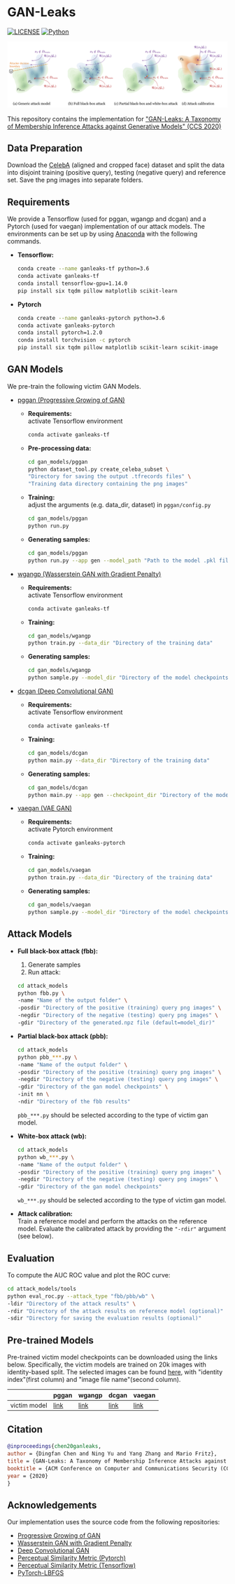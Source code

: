 # GAN-Leaks

[![LICENSE](https://img.shields.io/badge/license-MIT-green?style=flat-square)](https://github.com/yaoyao-liu/mnemonics/blob/master/LICENSE)
[![Python](https://img.shields.io/badge/python-3.6-blue.svg?style=flat-square)](https://www.python.org/)

![](teaser.png)

This repository contains the implementation for ["GAN-Leaks: A Taxonomy of Membership Inference Attacks against Generative Models" (CCS 2020)](https://arxiv.org/abs/1909.03935) 

## Data Preparation
Download the [CelebA](http://mmlab.ie.cuhk.edu.hk/projects/CelebA.html) (aligned and cropped face) dataset and split the data into disjoint training (positive query), testing (negative query) and reference set. Save the png images into separate folders.

## Requirements
We provide a Tensorflow (used for pggan, wgangp and dcgan) and a Pytorch (used for vaegan) implementation of our attack models. 
The environments can be set up by using [Anaconda](https://www.anaconda.com/download/) with the following commands.
-   **Tensorflow:**
    ```bash
    conda create --name ganleaks-tf python=3.6
    conda activate ganleaks-tf
    conda install tensorflow-gpu=1.14.0
    pip install six tqdm pillow matplotlib scikit-learn
    ```
    
-   **Pytorch**
    ```bash
    conda create --name ganleaks-pytorch python=3.6
    conda activate ganleaks-pytorch
    conda install pytorch=1.2.0
    conda install torchvision -c pytorch
    pip install six tqdm pillow matplotlib scikit-learn scikit-image
    ```
    
## GAN Models
We pre-train the following victim GAN Models.
- [pggan (Progressive Growing of GAN)](https://github.com/tkarras/progressive_growing_of_gans)
    - **Requirements:** \
        activate Tensorflow environment
        ```bash
        conda activate ganleaks-tf
        ```
    - **Pre-processing data:**    
        ```bash
        cd gan_models/pggan
        python dataset_tool.py create_celeba_subset \
        "Directory for saving the output .tfrecords files" \
        "Training data directory containing the png images"
        ```
        
    - **Training:**  
        adjust the arguments (e.g. data_dir, dataset) in `pggan/config.py` 
        ```bash
        cd gan_models/pggan
        python run.py
        ```
    
    - **Generating samples:**
        ```bash
        cd gan_models/pggan
        python run.py --app gen --model_path "Path to the model .pkl file"
        ```
           
- [wgangp (Wasserstein GAN with Gradient Penalty)](https://github.com/igul222/improved_wgan_training)
    - **Requirements:** \
        activate Tensorflow environment
        ```bash
        conda activate ganleaks-tf
        ```
      
    - **Training:**
        ```bash
        cd gan_models/wgangp
        python train.py --data_dir "Directory of the training data"
        ```
      
    - **Generating samples:**
        ```bash
        cd gan_models/wgangp
        python sample.py --model_dir "Directory of the model checkpoints"  
        ```
 
- [dcgan (Deep Convolutional GAN)](https://github.com/carpedm20/DCGAN-tensorflow)
    - **Requirements:** \
        activate Tensorflow environment
        ```bash
        conda activate ganleaks-tf
        ```
      
    - **Training:**
        ```bash
        cd gan_models/dcgan
        python main.py --data_dir "Directory of the training data" 
        ```
      
    - **Generating samples:**
        ```bash
        cd gan_models/dcgan
        python main.py --app gen --checkpoint_dir "Directory of the model checkpoints"
        ```
      
- [vaegan (VAE GAN)](https://arxiv.org/abs/1909.12598)
    - **Requirements:** \
        activate Pytorch environment
        ```bash
        conda activate ganleaks-pytorch
        ```
      
    - **Training:**
        ```bash
        cd gan_models/vaegan
        python train.py --data_dir "Directory of the training data"
        ```
    - **Generating samples:**
        ```bash
        cd gan_models/vaegan
        python sample.py --model_dir "Directory of the model checkpoints"
        ```
      
      
## Attack Models
- **Full black-box attack (fbb):**        
    1. Generate samples
    2. Run attack:
    ```bash
    cd attack_models
    python fbb.py \
    -name "Name of the output folder" \
    -posdir "Directory of the positive (training) query png images" \
    -negdir "Directory of the negative (testing) query png images" \
    -gdir "Directory of the generated.npz file (default=model_dir)"
    ```

- **Partial black-box attack (pbb):**
    ```bash
    cd attack_models
    python pbb_***.py \
    -name "Name of the output folder" \
    -posdir "Directory of the positive (training) query png images" \
    -negdir "Directory of the negative (testing) query png images" \ 
    -gdir "Directory of the gan model checkpoints" \
    -init nn \
    -ndir "Directory of the fbb results" 
    ```
    ```pbb_***.py``` should be selected according to the type of victim gan model. 
    
- **White-box attack (wb):**
    ```bash
    cd attack_models
    python wb_***.py \ 
    -name "Name of the output folder" \
    -posdir "Directory of the positive (training) query png images" \
    -negdir "Directory of the negative (testing) query png images" \ 
    -gdir "Directory of the gan model checkpoints" 
    ```
    ```wb_***.py``` should be selected according to the type of victim gan model.
    
 - **Attack calibration:** \
    Train a reference model and perform the attacks on the reference model. Evaluate the calibrated attack by providing the ```"-rdir"``` argument (see below).
 
 
## Evaluation
To compute the AUC ROC value and plot the ROC curve:
```bash
cd attack_models/tools
python eval_roc.py --attack_type "fbb/pbb/wb" \
-ldir "Directory of the attack results" \
-rdir "Directory of the attack results on reference model (optional)"
-sdir "Directory for saving the evaluation results (optional)" 
```



## Pre-trained Models
Pre-trained victim model checkpoints can be downloaded using the links below. Specifically, the victim models are trained on 20k images with identity-based split. The selected images can be found [here](https://drive.google.com/file/d/12SwuWa7DBKFoPAUZsvkFVoO5shWZ7MMh/view?usp=sharing), with "identity index"(first column) and "image file name"(second column).

| |pggan   | wgangp | dcgan | vaegan|
|---|---|---|---|---|
|victim model| [link](https://drive.google.com/file/d/1GZ7d2gydv34toz9avLiFp3PGubfgg1_y/view?usp=sharing) | [link](https://drive.google.com/file/d/1DUii3lFv2ynm3pV1V3A5lmWyULowp4MP/view?usp=sharing) | [link](https://drive.google.com/file/d/1IT-kNsUvYtzMIOpuDkUHsbAMH7Ca4V1g/view?usp=sharing) | [link](https://drive.google.com/file/d/1AMgd8j8larwQ_qZrt3UfGqxw4t23CKjO/view?usp=sharing)|
    

## Citation
```bibtex
@inproceedings{chen20ganleaks,
author = {Dingfan Chen and Ning Yu and Yang Zhang and Mario Fritz},
title = {GAN-Leaks: A Taxonomy of Membership Inference Attacks against Generative Models},
booktitle = {ACM Conference on Computer and Communications Security (CCS)},
year = {2020}
}
```

## Acknowledgements
Our implementation uses the source code from the following repositories:
- [Progressive Growing of GAN](https://github.com/tkarras/progressive_growing_of_gans)
- [Wasserstein GAN with Gradient Penalty](https://github.com/igul222/improved_wgan_training)
- [Deep Convolutional GAN](https://github.com/carpedm20/DCGAN-tensorflow)
- [Perceptual Similarity Metric (Pytorch)](https://github.com/richzhang/PerceptualSimilarity)
- [Perceptual Similarity Metric (Tensorflow)](https://github.com/alexlee-gk/lpips-tensorflow)
- [PyTorch-LBFGS](https://github.com/hjmshi/PyTorch-LBFGS#pytorch-lbfgs-a-pytorch-implementation-of-l-bfgs)
      
